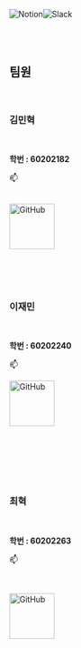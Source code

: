 <img alt="Notion" src ="https://img.shields.io/badge/Notion-000000.svg?&style=for-the-badge&logo=Notion&logoColor=white"/><img alt="Slack" src ="https://img.shields.io/badge/Slack-4A154B.svg?&style=for-the-badge&logo=Slack&logoColor=white"/></a>

<br/><br/>

## **팀원**

<br/>

### 김민혁

<br/>

**학번 : 60202182**

📫

<br/>

<img src="https://github.com/choi-hyk/Add-later/assets/127075917/9c78658a-6b33-4f66-b771-3adf84b2c7d0" alt="GitHub" width="80" height="auto">

<br/><br/><br/>

### 이재민

<br/>

**학번 : 60202240**

📫

[<img src="https://github.com/choi-hyk/Add-later/assets/127075917/9c78658a-6b33-4f66-b771-3adf84b2c7d0" alt="GitHub" width="80" height="auto">](https://github.com/javor10)

<br/>

<br/><br/><br/>

### 최혁

<br/>

**학번 : 60202263**

📫

<br/>

[<img src="https://github.com/choi-hyk/Add-later/assets/127075917/9c78658a-6b33-4f66-b771-3adf84b2c7d0" alt="GitHub" width="80" height="auto">](https://github.com/choi-hyk)
